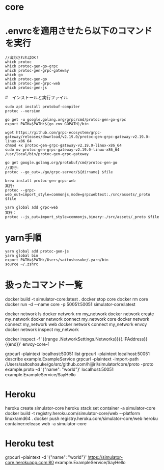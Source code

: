 # core

# .envrcを適用させたら以下のコマンドを実行
```
//出力されればOK！
which protoc
which protoc-gen-go-grpc
which protoc-gen-grpc-gateway
which go
which protoc-gen-go
which protoc-gen-grpc-web
which protoc-gen-js
```

#　インストールと実行ファイル
```
sudo apt install protobuf-compiler
protoc --version
```

```
go get -u google.golang.org/grpc/cmd/protoc-gen-go-grpc
export PATH=$PATH:$(go env GOPATH)/bin
```

```
wget https://github.com/grpc-ecosystem/grpc-gateway/releases/download/v2.19.0/protoc-gen-grpc-gateway-v2.19.0-linux-x86_64
chmod +x protoc-gen-grpc-gateway-v2.19.0-linux-x86_64
sudo mv protoc-gen-grpc-gateway-v2.19.0-linux-x86_64 /usr/local/bin/protoc-gen-grpc-gateway
```

```
go get google.golang.org/protobuf/cmd/protoc-gen-go
//実行:
protoc --go_out=./go/grpc-server/${dirname} $file
```

```
brew install protoc-gen-grpc-web
実行:
protoc --grpc-web_out=import_style=commonjs,mode=grpcwebtext:./src/assets/_proto $file
```

```
yarn global add grpc-web
実行：
protoc --js_out=import_style=commonjs,binary:./src/assets/_proto $file
```


# yarn手順
```
yarn global add protoc-gen-js
yarn global bin
export PATH=$PATH:/Users/saitoshosuke/.yarn/bin
source ~/.zshrc
```

# 扱ったコマンド一覧
docker build -t simulator-core:latest .
docker stop core
docker rm core
docker run -d --name core -p 50051:50051 simulator-core:latest

docker network ls
docker network rm my_network
docker network create my_network
docker network connect my_network core
docker network connect my_network web
docker network connect my_network envoy
docker network inspect my_network
<!-- coreのIP取得 -->
docker inspect -f '{{range .NetworkSettings.Networks}}{{.IPAddress}}{{end}}' envoy-core-1

grpcurl -plaintext localhost:50051 list
grpcurl -plaintext localhost:50051 describe example.ExampleService
grpcurl -plaintext -import-path /Users/saitoshosuke/go/src/github.com/hijjiri/simulator/core/proto -proto example.proto -d '{"name": "world"}' localhost:50051 example.ExampleService/SayHello

# Heroku
heroku create simulator-core
heroku stack:set container -a simulator-core
docker build -t registry.heroku.com/simulator-core/web --platform linux/amd64 .
docker push registry.heroku.com/simulator-core/web
heroku container:release web -a simulator-core

# Heroku test
grpcurl -plaintext -d '{"name": "world"}' https://simulator-core.herokuapp.com:80 example.ExampleService/SayHello
